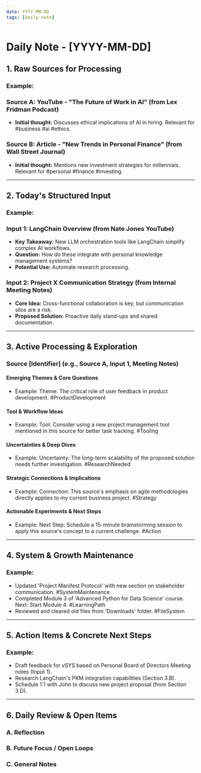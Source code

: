 ```yaml
---
date: YYYY-MM-DD
tags: [daily-note]
---
```

# Daily Note - [YYYY-MM-DD]

## 1. Raw Sources for Processing

### Example:

### Source A: YouTube - "The Future of Work in AI" (from Lex Fridman Podcast)
*   **Initial thought:** Discusses ethical implications of AI in hiring. Relevant for #business #ai #ethics.

### Source B: Article - "New Trends in Personal Finance" (from Wall Street Journal)
*   **Initial thought:** Mentions new investment strategies for millennials. Relevant for #personal #finance #investing.

---

## 2. Today's Structured Input

### Example:

### Input 1: LangChain Overview (from Nate Jones YouTube)
*   **Key Takeaway:** New LLM orchestration tools like LangChain simplify complex AI workflows.
*   **Question:** How do these integrate with personal knowledge management systems?
*   **Potential Use:** Automate research processing.

### Input 2: Project X Communication Strategy (from Internal Meeting Notes)
*   **Core Idea:** Cross-functional collaboration is key, but communication silos are a risk.
*   **Proposed Solution:** Proactive daily stand-ups and shared documentation.

---

## 3. Active Processing & Exploration

### Source [Identifier] (e.g., Source A, Input 1, Meeting Notes)

#### Emerging Themes & Core Questions
*   Example: Theme: The critical role of user feedback in product development. #ProductDevelopment

#### Tool & Workflow Ideas
*   Example: Tool: Consider using a new project management tool mentioned in this source for better task tracking. #Tooling

#### Uncertainties & Deep Dives
*   Example: Uncertainty: The long-term scalability of the proposed solution needs further investigation. #ResearchNeeded

#### Strategic Connections & Implications
*   Example: Connection: This source's emphasis on agile methodologies directly applies to my current business project. #Strategy

#### Actionable Experiments & Next Steps
*   Example: Next Step: Schedule a 15-minute brainstorming session to apply this source's concept to a current challenge. #Action

---

## 4. System & Growth Maintenance

### Example:
*   Updated 'Project Manifest Protocol' with new section on stakeholder communication. #SystemMaintenance
*   Completed Module 3 of 'Advanced Python for Data Science' course. Next: Start Module 4. #LearningPath
*   Reviewed and cleared old files from 'Downloads' folder. #FileSystem

---

## 5. Action Items & Concrete Next Steps

### Example:
*   Draft feedback for vSYS based on Personal Board of Directors Meeting notes (Input 1).
*   Research LangChain's PKM integration capabilities (Section 3.B).
*   Schedule 1:1 with John to discuss new project proposal (from Section 3.D).

---

## 6. Daily Review & Open Items

### A. Reflection

### B. Future Focus / Open Loops

### C. General Notes
